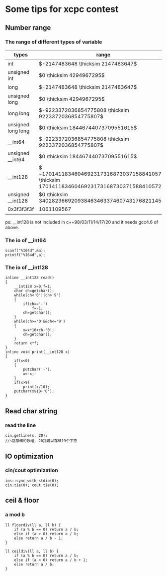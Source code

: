 # Some tips for xcpc contest

## Number range
### The range of different types of variable
|  types   | range | estimation|
|  ----  | ----  | ---- | 
| int  | $-2147483648 \thicksim 2147483647$ | $2^{31} \ 10^9$ |
| unsigned int | $0 \thicksim 4294967295$ | $2^{32} \ 10^9$ |
| long  | $-2147483648 \thicksim 2147483647$ | $2^{31} \ 10^9$ |
| unsigned long | $0 \thicksim 4294967295$ | $2^{32} \ 10^9$ |
| long long  | $-9223372036854775808 \thicksim 9223372036854775807$ | $2^{63} \ 10^{18}$ |
| unsigned long long | $0 \thicksim 18446744073709551615$ | $2^{64} \ 10^{18}$ |
| __int64 | $-9223372036854775808 \thicksim 9223372036854775807$ | $2^{63} \ 10^{18}$ |
| unsigned __int64 | $0 \thicksim 18446744073709551615$ | $2^{64} \ 10^{18}$ |
| __int128 | $−170141183460469231731687303715884105728 \thicksim 170141183460469231731687303715884105727$ | $2^{127} \ 10^{38}$ |
| unsigned __int128 | $0  \thicksim 340282366920938463463374607431768211455$ | $2^{128} \ 10^{38}$ |
| 0x3f3f3f3f | $1061109567$ | $10^9$ |

ps: __int128 is not included in c++98/03/11/14/17/20 and it needs gcc4.6 of above.

### The io of __int64
```
scanf("%I64d",&a);
printf("%I64d",a);
```

### The io of __int128
```
inline __int128 read()
{
    __int128 x=0,f=1;
    char ch=getchar();
    while(ch<'0'||ch>'9')
    {
        if(ch=='-')
            f=-1;
        ch=getchar();
    }
    while(ch>='0'&&ch<='9')
    {
        x=x*10+ch-'0';
        ch=getchar();
    }
    return x*f;
}
inline void print(__int128 x)
{
    if(x<0)
    {
        putchar('-');
        x=-x;
    }
    if(x>9)
        print(x/10);
    putchar(x%10+'0');
}

```

## Read char string
### read the line
```
cin.getline(s, 20);
//s指存储的数组, 20指可以存储19个字符
```

## IO optimization
### cin/cout optimization
```
ios::sync_with_stdio(0);
cin.tie(0); cout.tie(0);
```

## ceil & floor
### a mod b
```
ll floordiv(ll a, ll b) {
    if (a % b == 0) return a / b;
    else if (a > 0) return a / b;
    else return a / b - 1;
}

ll ceildiv(ll a, ll b) {
    if (a % b == 0) return a / b;
    else if (a > 0) return a / b + 1;
    else return a / b;
}
```
